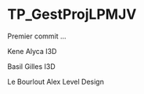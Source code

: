 # TP_GestProjLPMJV
Premier commit ...

Kene Alyca I3D

Basil Gilles I3D

Le Bourlout Alex Level Design
